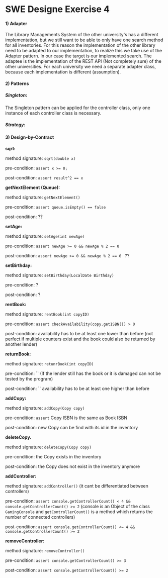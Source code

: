 # SWE Designe Exercise 4

#### 1) Adapter

The Library Managements System of the other university's has a different implementation, but we still want to be able to only have one search method for all inventories. For this reason the implementation of the other library need to be adapted to our implementation, to realize this we take use of the Adapter pattern.  In our case the target is our implemented search. The adaptee is the implementation of the REST API (Not completely sure) of the other universities. For each university we need a separate adapter class, because each implementation is different (assumption). 



#### 2) Patterns 

##### Singleton:

The Singleton pattern can be applied for the controller class, only one instance of each controller class is necessary.



##### Strategy:





#### 3) Design-by-Contract

**sqrt:**

method signature: `sqrt(double x)`

pre-condition: `assert x >= 0;`

post-condition: `assert result^2 == x`



**getNextElement (Queue):**

method signature: `getNextElement()`

pre-condition: `assert queue.isEmpty() == false`

post-condition: ??



**setAge:**

method signature: `setAge(int newAge)`

pre-condition: `assert newAge >= 0 && newAge % 2 == 0`

post-condition: `assert newAge >= 0 && newAge % 2 == 0 ` ??



**setBirthday:**

method signature: `setBirthday(LocalDate Birthday)`

pre-condition: ?

post-condition: ?



**rentBook:**

method signature: `rentBook(int copyID)`

pre-condition: `assert checkAvailability(copy.getISBN()) > 0`

post-condition: availability has to be at least one lower than before (not perfect if multiple counters exist and the book could also be  returned by another lender)



**returnBook:**

method signature: `retunrBook(int copyID)`

pre-condition: `` (If the lender still has the book or it is damaged can not be tested by the program)

post-condition: `` availability has to be at least one higher than before



**addCopy:**

method signature: `addCopy(Copy copy)`

pre-condition: `assert` Copy ISBN is the same as Book ISBN

post-condition: new Copy can be find with its id in the inventory



**deleteCopy.**

method signature: `deleteCopy(Copy copy)`

pre-condition: the Copy exists in the inventory

post-condition: the Copy does not exist in the inventory anymore



**addController:**

method signature: `addController()` (it cant be differentiated between controllers)

pre-condition: `assert console.getControllerCount() < 4 && console.getControllerCount() >= 2` (console is an Object of the class 							`GamingConsole` and `getControllerCount()` is a method which returns the number of connected controllers)

post-condition: `assert console.getControllerCount() <= 4 && console.getControllerCount() >= 2`



**removeController:**

method signature: `removeController()`

pre-condition: `assert console.getControllerCount() >= 3`

post-condition: `assert console.getControllerCount() >= 2`